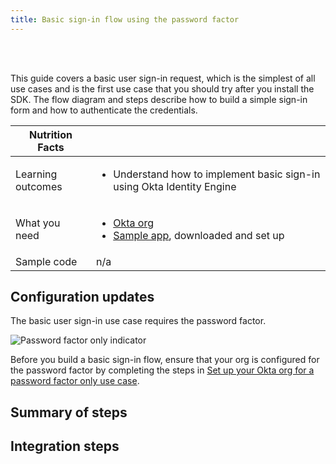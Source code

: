 ```yaml
---
title: Basic sign-in flow using the password factor
---
```


<div class="oie-embedded-sdk">

<ApiLifecycle access="ie" /><br>
<ApiLifecycle access="Limited GA" /><br>

<StackSelector class="cleaner-selector"/>

This guide covers a basic user sign-in request, which is the simplest of all use cases and is the first use case that you should try after you install the SDK. The flow diagram and steps describe how to build a simple sign-in form and how to authenticate the credentials.

 Nutrition Facts                                                                          |                                                                                      |
| --------------------------------------------------------------------------------  | -------------------------------------------------------------------------               |
| Learning outcomes                     | <ul><li>Understand how to implement basic sign-in using Okta Identity Engine</li></ul>                                                       |
| What you need | <ul><li>[Okta org](https://developer.okta.com/signup/oie.html)</li><li>[Sample app](/docs/guides/oie-embedded-common-download-setup-app), downloaded and set up</li></ul>                                                     |
| Sample code                                                        | n/a                                                      |

## Configuration updates

The basic user sign-in use case requires the password factor.

![Password factor only indicator](/img/oie-embedded-sdk/factor-password-only.png)

Before you build a basic sign-in flow, ensure that your org is configured for the password factor by completing the steps in [Set up your Okta org for a password factor only use case](/docs/guides/oie-embedded-common-org-setup/-/main/#set-up-your-okta-org-for-a-password-factor-only-use-case).

## Summary of steps

<StackSelector snippet="summaryofsteps" noSelector />

## Integration steps

<StackSelector snippet="integrationsteps" noSelector />

<StackSelector snippet="getuserprofile" noSelector />

</div>
